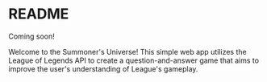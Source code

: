 <h1>README</h1>

<p>Coming soon!</p>

<p>Welcome to the Summoner's Universe! This simple web app utilizes the League of Legends API to create a question-and-answer game that aims to improve the user's understanding of League's gameplay.</p>